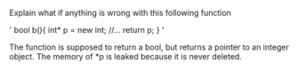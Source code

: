 Explain what if anything is wrong with this following function

'
bool b(){
	int* p = new int;
	//...
	return p;
}
'

The function is supposed to return a bool, but returns a pointer to an integer object. The memory of *p is leaked because it is never deleted.